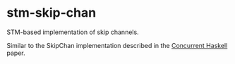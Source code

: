 # stm-skip-chan

STM-based implementation of skip channels.

Similar to the SkipChan implementation described in the [Concurrent Haskell](https://www.microsoft.com/en-us/research/wp-content/uploads/1996/01/concurrent-haskell.pdf) paper.
